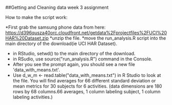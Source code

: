 ##Getting and Cleaning data week 3 assignment

How to make the script work:

  *First grab the samsung phone data from here:
  https://d396qusza40orc.cloudfront.net/getdata%2Fprojectfiles%2FUCI%20HAR%20Dataset.zip 
  *unzip the file.
  *move the run_analysis.R script into the main directory of the download(ie UCI HAR Dataset).
  * in RStudio,  setwd() to the main directory of the download.
  * in RSudio, use source("run_analysis.R") command in the Console.
  * After you see the prompt again,  you should see a new file 'data_with_means.txt'.
  * Use d_w_m <- read.table("data_with_means.txt") in R Studio to look at the file.  You will find averages for 66 different standard deviation or mean metrics for 30 subjects for 6 activities.  (data dimensions are 180 rows by 68 columns.66 averages, 1 column labeling subject, 1 column labeling activities.)
  


